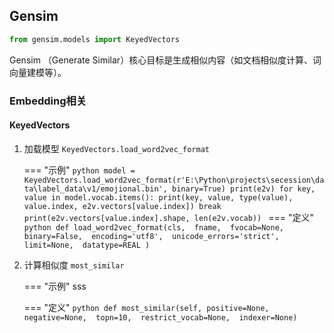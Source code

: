 
## Gensim
```python
from gensim.models import KeyedVectors
```
Gensim （Generate Similar）核心目标是生成相似内容（如文档相似度计算、词向量建模等）。

### Embedding相关
#### KeyedVectors

1. 加载模型 `KeyedVectors.load_word2vec_format`

    === "示例"
        ```python
        model = KeyedVectors.load_word2vec_format(r'E:\Python\projects\secession\data\label_data\v1/emojional.bin', binary=True)
        print(e2v)
        for key, value in model.vocab.items():
            print(key, value, type(value), value.index, e2v.vectors[value.index])
            break
        print(e2v.vectors[value.index].shape, len(e2v.vocab))
        ```
    === "定义"
        ```python
        def load_word2vec_format(cls, 
            fname, 
            fvocab=None, 
            binary=False, 
            encoding='utf8', 
            unicode_errors='strict',
            limit=None, 
            datatype=REAL
        )
        ```

2. 计算相似度 `most_similar`
    
    === "示例"
        sss

    === "定义"
        ```python
        def most_similar(self,
            positive=None, 
            negative=None, 
            topn=10, 
            restrict_vocab=None, 
            indexer=None)
        ```
